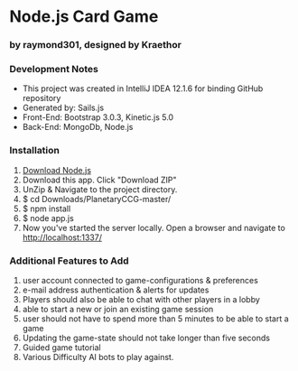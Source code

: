 <h1>Node.js Card Game</h1>
<h3>by raymond301, designed by Kraethor</h3>


<h3>Development Notes</h3>
<ul>
    <li>This project was created in IntelliJ IDEA 12.1.6 for binding GitHub repository</li>
    <li>Generated by: Sails.js</li>
    <li>Front-End: Bootstrap 3.0.3, Kinetic.js 5.0</li>
    <li>Back-End: MongoDb, Node.js</li>
</ul>


<h3>Installation</h3>

<ol>
    <li><a href="http://nodejs.org/download/">Download Node.js</a></li>
    <li>Download this app. Click "Download ZIP"</li>
    <li>UnZip & Navigate to the project directory.</li>
    <li>$ cd Downloads/PlanetaryCCG-master/ </li>
    <li>$ npm install</li>
    <li>$ node app.js</li>
    <li>Now you've started the server locally. Open a browser and navigate to <a href="http://localhost:1337/">http://localhost:1337/</a></li>
</ol>



<h3>Additional Features to Add</h3>

<ol>
    <li>user account connected to game-configurations & preferences</li>
    <li>e-mail address authentication & alerts for updates </li>
    <li>Players should also be able to chat with other players in a lobby </li>
    <li>able to start a new or join an existing game session </li>
    <li>user should not have to spend more than 5 minutes to be able to start a game</li>
    <li>Updating the game-state should not take longer than five seconds </li>
    <li>Guided game tutorial</li>
        <li>Various Difficulty AI bots to play against.</li>
</ol>

